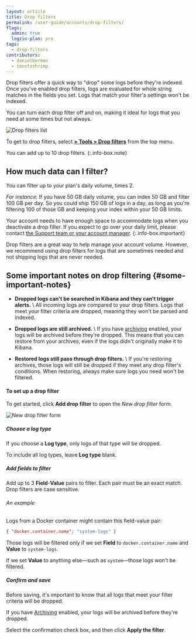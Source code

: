 ```yaml
---
layout: article
title: Drop filters
permalink: /user-guide/accounts/drop-filters/
flags:
  admin: true
  logzio-plan: pro
tags:
  - drop-filters
contributors:
  - danielberman
  - imnotashrimp
---
```


Drop filters offer a quick way to "drop" some logs before they're indexed.
Once you've enabled drop filters,
logs are evaluated for whole string matches in the fields you set.
Logs that match your filter's settings won't be indexed.

You can turn each drop filter off and on,
making it ideal for logs that you need at some times but not always.

![Drop filters list]({{site.baseurl}}/images/drop-filters/drop-filters-list.png)

To get to drop filters,
select [**<i class="li li-gear"></i> > Tools > Drop filters**](https://app.logz.io/#/dashboard/tools/drop-filters)
from the top menu.

You can add up to 10 drop filters.
{:.info-box.note}

## How much data can I filter?

You can filter up to your plan's daily volume, times 2.

_For instance_:
If you have 50 GB daily volume,
you can index 50 GB and filter 100 GB per day.
So you could ship 150 GB of logs in a day,
as long as you're filtering 100 of those GB
and keeping your index within your 50 GB limits.

Your account needs to have enough space
to accommodate logs
when you deactivate a drop filter.
If you expect to go over your daily limit,
please contact <a class="intercom-launch" href="mailto:help@logz.io">the Support team or your account manager</a>.
{:.info-box.important}

Drop filters are a great way to help manage your account volume.
However, we recommend using drop filters for logs that are sometimes needed
and not shipping logs that are never needed.

## Some important notes on drop filtering {#some-important-notes}

* **Dropped logs can't be searched in Kibana and they can't trigger alerts.** \\
  All incoming logs are compared to your drop filters.
  Logs that meet your filter criteria are dropped,
  meaning they won't be parsed and indexed.

* **Dropped logs are still archived.** \\
  If you have [archiving]({{site.baseurl}}/user-guide/archive-and-restore/configure-archiving.html) enabled,
  your logs will be archived before they're dropped.
  This means that you can restore from your archives,
  even if the logs didn't originally make it to Kibana.

* **Restored logs still pass through drop filters.** \\
  If you're restoring archives,
  those logs will still be dropped
  if they meet any drop filter's conditions.
  When restoring,
  always make sure logs you need won't be filtered.

#### To set up a drop filter

To get started,
click **<i class="li li-plus"></i> Add drop filter**
to open the _New drop filter_ form.

![New drop filter form]({{site.baseurl}}/images/drop-filters/new-drop-filter.png)

<div class="tasklist">

##### Choose a log type

If you choose a **Log type**,
only logs of that type will be dropped.

To include all log types, leave **Log type** blank.

##### Add fields to filter

Add up to 3 **Field**-**Value** pairs to filter.
Each pair must be an exact match.
Drop filters are case sensitive.

###### An example

Logs from a Docker container might contain this field-value pair:

```json
{ "docker.container.name": "system-logs" }
```

Those logs will be filtered
only if we set **Field** to `docker.container.name`
and **Value** to `system-logs`.

If we set **Value** to anything else—such as `system`—those logs
won't be filtered.

##### Confirm and save

Before saving, it's important to know that all logs that meet
your filter criteria will be dropped.

If you have [Archiving]({{site.baseurl}}/user-guide/archive-and-restore/configure-archiving.html) enabled,
your logs will be archived before they're dropped.

Select the confirmation check box,
and then click **Apply the filter**.

</div>
